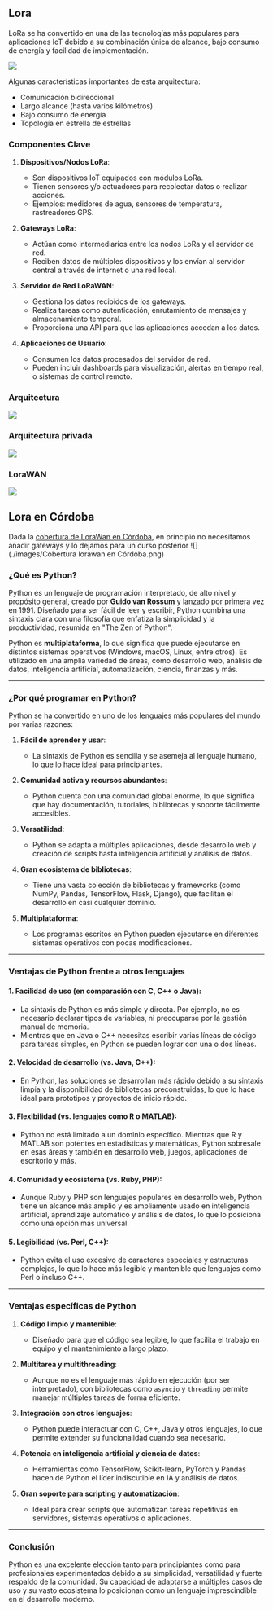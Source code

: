 ## Lora

LoRa se ha convertido en una de las tecnologías más populares para aplicaciones IoT debido a su combinación única de alcance, bajo consumo de energía y facilidad de implementación.

![](lora_esquema.png)

Algunas características importantes de esta arquitectura:
- Comunicación bidireccional
- Largo alcance (hasta varios kilómetros)
- Bajo consumo de energía
- Topología en estrella de estrellas

### **Componentes Clave**

1. **Dispositivos/Nodos LoRa**:
   - Son dispositivos IoT equipados con módulos LoRa.
   - Tienen sensores y/o actuadores para recolectar datos o realizar acciones.
   - Ejemplos: medidores de agua, sensores de temperatura, rastreadores GPS.

2. **Gateways LoRa**:
   - Actúan como intermediarios entre los nodos LoRa y el servidor de red.
   - Reciben datos de múltiples dispositivos y los envían al servidor central a través de internet o una red local.

3. **Servidor de Red LoRaWAN**:
   - Gestiona los datos recibidos de los gateways.
   - Realiza tareas como autenticación, enrutamiento de mensajes y almacenamiento temporal.
   - Proporciona una API para que las aplicaciones accedan a los datos.

4. **Aplicaciones de Usuario**:
   - Consumen los datos procesados del servidor de red.
   - Pueden incluir dashboards para visualización, alertas en tiempo real, o sistemas de control remoto.

### Arquitectura

![](./images/lora_arquitectura.png)

### Arquitectura privada

![](./images/lora_privada.png)

### LoraWAN

![](./images/lorawan_arquitectura.png)

## Lora en Córdoba

Dada la [cobertura de LoraWan en Córdoba](https://www.thethingsnetwork.org/community/cordoba-es/), en principio no necesitamos añadir gateways y lo dejamos para un curso posterior
![](./images/Cobertura lorawan en Córdoba.png)



### **¿Qué es Python?**

Python es un lenguaje de programación interpretado, de alto nivel y propósito general, creado por **Guido van Rossum** y lanzado por primera vez en 1991. Diseñado para ser fácil de leer y escribir, Python combina una sintaxis clara con una filosofía que enfatiza la simplicidad y la productividad, resumida en "The Zen of Python".

Python es **multiplataforma**, lo que significa que puede ejecutarse en distintos sistemas operativos (Windows, macOS, Linux, entre otros). Es utilizado en una amplia variedad de áreas, como desarrollo web, análisis de datos, inteligencia artificial, automatización, ciencia, finanzas y más.

---

### **¿Por qué programar en Python?**
Python se ha convertido en uno de los lenguajes más populares del mundo por varias razones:

1. **Fácil de aprender y usar**:
   - La sintaxis de Python es sencilla y se asemeja al lenguaje humano, lo que lo hace ideal para principiantes.

2. **Comunidad activa y recursos abundantes**:
   - Python cuenta con una comunidad global enorme, lo que significa que hay documentación, tutoriales, bibliotecas y soporte fácilmente accesibles.

3. **Versatilidad**:
   - Python se adapta a múltiples aplicaciones, desde desarrollo web y creación de scripts hasta inteligencia artificial y análisis de datos.

4. **Gran ecosistema de bibliotecas**:
   - Tiene una vasta colección de bibliotecas y frameworks (como NumPy, Pandas, TensorFlow, Flask, Django), que facilitan el desarrollo en casi cualquier dominio.

5. **Multiplataforma**:
   - Los programas escritos en Python pueden ejecutarse en diferentes sistemas operativos con pocas modificaciones.

---

### **Ventajas de Python frente a otros lenguajes**

#### **1. Facilidad de uso (en comparación con C, C++ o Java):**
- La sintaxis de Python es más simple y directa. Por ejemplo, no es necesario declarar tipos de variables, ni preocuparse por la gestión manual de memoria.
- Mientras que en Java o C++ necesitas escribir varias líneas de código para tareas simples, en Python se pueden lograr con una o dos líneas.

#### **2. Velocidad de desarrollo (vs. Java, C++):**
- En Python, las soluciones se desarrollan más rápido debido a su sintaxis limpia y la disponibilidad de bibliotecas preconstruidas, lo que lo hace ideal para prototipos y proyectos de inicio rápido.

#### **3. Flexibilidad (vs. lenguajes como R o MATLAB):**
- Python no está limitado a un dominio específico. Mientras que R y MATLAB son potentes en estadísticas y matemáticas, Python sobresale en esas áreas y también en desarrollo web, juegos, aplicaciones de escritorio y más.

#### **4. Comunidad y ecosistema (vs. Ruby, PHP):**
- Aunque Ruby y PHP son lenguajes populares en desarrollo web, Python tiene un alcance más amplio y es ampliamente usado en inteligencia artificial, aprendizaje automático y análisis de datos, lo que lo posiciona como una opción más universal.

#### **5. Legibilidad (vs. Perl, C++):**
- Python evita el uso excesivo de caracteres especiales y estructuras complejas, lo que lo hace más legible y mantenible que lenguajes como Perl o incluso C++.

---

### **Ventajas específicas de Python**

1. **Código limpio y mantenible**:
   - Diseñado para que el código sea legible, lo que facilita el trabajo en equipo y el mantenimiento a largo plazo.

2. **Multitarea y multithreading**:
   - Aunque no es el lenguaje más rápido en ejecución (por ser interpretado), con bibliotecas como `asyncio` y `threading` permite manejar múltiples tareas de forma eficiente.

3. **Integración con otros lenguajes**:
   - Python puede interactuar con C, C++, Java y otros lenguajes, lo que permite extender su funcionalidad cuando sea necesario.

4. **Potencia en inteligencia artificial y ciencia de datos**:
   - Herramientas como TensorFlow, Scikit-learn, PyTorch y Pandas hacen de Python el líder indiscutible en IA y análisis de datos.

5. **Gran soporte para scripting y automatización**:
   - Ideal para crear scripts que automatizan tareas repetitivas en servidores, sistemas operativos o aplicaciones.

---

### **Conclusión**
Python es una excelente elección tanto para principiantes como para profesionales experimentados debido a su simplicidad, versatilidad y fuerte respaldo de la comunidad. Su capacidad de adaptarse a múltiples casos de uso y su vasto ecosistema lo posicionan como un lenguaje imprescindible en el desarrollo moderno.